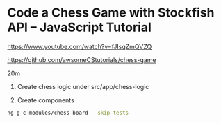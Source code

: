 # Code a Chess Game with Stockfish API – JavaScript Tutorial

https://www.youtube.com/watch?v=fJIsqZmQVZQ

https://github.com/awsomeCStutorials/chess-game

20m

1. Create chess logic under src/app/chess-logic

2. Create components

```bash
ng g c modules/chess-board --skip-tests
```
